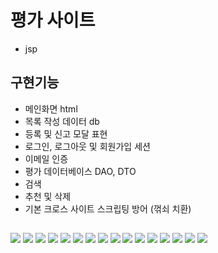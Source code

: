 # 평가 사이트
- jsp

## 구현기능

- 메인화면 html
- 목록 작성 데이터 db
- 등록 및 신고 모달 표현
- 로그인, 로그아웃 및 회원가입 세션
- 이메일 인증
- 평가 데이터베이스 DAO, DTO
- 검색
- 추천 및 삭제
- 기본 크로스 사이트 스크립팅 방어 (꺾쇠 치환)

##
<img src="https://user-images.githubusercontent.com/59479116/101315875-c66db980-389e-11eb-9b69-4215537a9f49.PNG">


<img src="https://user-images.githubusercontent.com/59479116/101315906-d2597b80-389e-11eb-8b58-1e738a7e7a3b.PNG">


<img src="https://user-images.githubusercontent.com/59479116/101315911-d4bbd580-389e-11eb-9d48-7208699b87e1.PNG">


<img src="https://user-images.githubusercontent.com/59479116/101315945-ea30ff80-389e-11eb-961f-6059c1051687.PNG">


<img src="https://user-images.githubusercontent.com/59479116/101315949-ebfac300-389e-11eb-867f-bff449caf702.PNG">


<img src="https://user-images.githubusercontent.com/59479116/101315970-f452fe00-389e-11eb-8932-b2ac05d41018.PNG">


<img src="https://user-images.githubusercontent.com/59479116/101315994-fcab3900-389e-11eb-945e-cacf4a5d0926.PNG">


<img src="https://user-images.githubusercontent.com/59479116/101316010-046add80-389f-11eb-890d-0f3f0fa45f1d.PNG">


<img src="https://user-images.githubusercontent.com/59479116/101316014-0765ce00-389f-11eb-949a-fc32b11b06f5.PNG">


<img src="https://user-images.githubusercontent.com/59479116/101316021-09c82800-389f-11eb-906e-cf10048655d9.PNG">


<img src="https://user-images.githubusercontent.com/59479116/101316028-0b91eb80-389f-11eb-9377-32fe6676ac72.PNG">


<img src="https://user-images.githubusercontent.com/59479116/101316038-12b8f980-389f-11eb-8b7b-e3a07673ae82.PNG">


<img src="https://user-images.githubusercontent.com/59479116/101316041-1482bd00-389f-11eb-83b8-a11ffd0af575.PNG">


<img src="https://user-images.githubusercontent.com/59479116/101316051-1a789e00-389f-11eb-9c3e-78811c2a502e.PNG">


<img src="https://user-images.githubusercontent.com/59479116/101316055-1cdaf800-389f-11eb-86ef-a6b62cb2131c.PNG">


<img src="https://user-images.githubusercontent.com/59479116/101316073-249a9c80-389f-11eb-8691-39b139b08c01.PNG">


